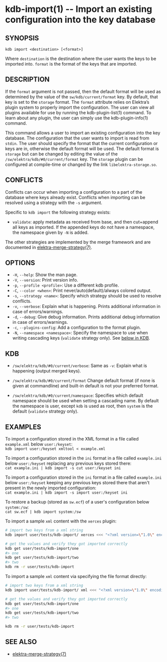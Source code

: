 # kdb-import(1) -- Import an existing configuration into the key database

## SYNOPSIS

`kdb import <destination> [<format>]`

Where `destination` is the destination where the user wants the keys to be imported into.
`format` is the format of the keys that are imported.

## DESCRIPTION

If the `format` argument is not passed, then the default format will be used as determined by the value of the `sw/kdb/current/format` key. By default, that key is set to the `storage` format.
The `format` attribute relies on Elektra’s plugin system to properly import the configuration. The user can view all plugins available for use by running the kdb-plugin-list(1) command. To learn about any plugin, the user can simply use the kdb-plugin-info(1) command.

This command allows a user to import an existing configuration into the key database.
The configuration that the user wants to import is read from `stdin`.
The user should specify the format that the current configuration or keys are in, otherwise the default format will be used.
The default format is `storage` but can be changed by editing the value of the `/sw/elektra/kdb/#0/current/format` key.
The `storage` plugin can be configured at compile-time or changed by the link `libelektra-storage.so`.

## CONFLICTS

Conflicts can occur when importing a configuration to a part of the database where keys already exist.
Conflicts when importing can be resolved using a strategy with the `-s` argument.

Specific to `kdb import` the following strategy exists:

- `validate`:
  apply metadata as received from base, and then cut+append all keys as imported.
  If the appended keys do not have a namespace, the namespace given by `-N`
  is added.

The other strategies are implemented by the merge framework and are documented in
[elektra-merge-strategy(7)](elektra-merge-strategy.md).

## OPTIONS

- `-H`, `--help`:
  Show the man page.
- `-V`, `--version`:
  Print version info.
- `-p`, `--profile <profile>`:
  Use a different kdb profile.
- `-C`, `--color <when>`:
  Print never/auto(default)/always colored output.
- `-s`, `--strategy <name>`:
  Specify which strategy should be used to resolve conflicts.
- `-v`, `--verbose`:
  Explain what is happening. Prints additional information in case of errors/warnings.
- `-d`, `--debug`:
  Give debug information. Prints additional debug information in case of errors/warnings.
- `-c`, `--plugins-config`:
  Add a configuration to the format plugin.
- `-N`, `--namespace <namespace>`:
  Specify the namespace to use when writing cascading keys (`validate` strategy only).
  See [below in KDB](#KDB).

## KDB

- `/sw/elektra/kdb/#0/current/verbose`:
  Same as `-v`: Explain what is happening (output merged keys).

- `/sw/elektra/kdb/#0/current/format`
  Change default format (if none is given at commandline) and built-in default is not your preferred format.

- `/sw/elektra/kdb/#0/current/namespace`:
  Specifies which default namespace should be used when setting a cascading name.
  By default the namespace is user, except `kdb` is used as root, then `system`
  is the default (`validate` strategy only).

## EXAMPLES

To import a configuration stored in the XML format in a file called `example.xml` below `user:/keyset`:<br>
`kdb import user:/keyset xmltool < example.xml`

To import a configuration stored in the `ini` format in a file called `example.ini` below `user:/keyset` replacing any previous keys stored there:<br>
`cat example.ini | kdb import -s cut user:/keyset ini`

To import a configuration stored in the `ini` format in a file called `example.ini` below `user:/keyset` keeping any previous keys stored there that aren't present in the newly imported configuration:<br>
`cat example.ini | kdb import -s import user:/keyset ini`

To restore a backup (stored as `sw.ecf`) of a user's configuration below `system:/sw`:<br>
`cat sw.ecf | kdb import system:/sw`

To import a sample `xml` content with the `xerces` plugin:

```sh
# import two keys from a xml string
kdb import user/tests/kdb-import/ xerces <<< "<?xml version=\"1.0\" encoding=\"UTF-8\" standalone=\"no\" ?><kdb-import><one>one</one><two>two</two></kdb-import>"

# get the values and verify they got imported correctly
kdb get user/tests/kdb-import/one
#> one
kdb get user/tests/kdb-import/two
#> two
kdb rm -r user/tests/kdb-import
```

To import a sample `xml` content via specifying the file format directly:

```sh
# import two keys from a xml string
kdb import user/tests/kdb-import/ xml <<< "<?xml version=\"1.0\" encoding=\"UTF-8\" standalone=\"no\" ?><kdb-import><one>one</one><two>two</two></kdb-import>"

# get the values and verify they got imported correctly
kdb get user/tests/kdb-import/one
#> one
kdb get user/tests/kdb-import/two
#> two

kdb rm -r user/tests/kdb-import
```

## SEE ALSO

- [elektra-merge-strategy(7)](elektra-merge-strategy.md)
